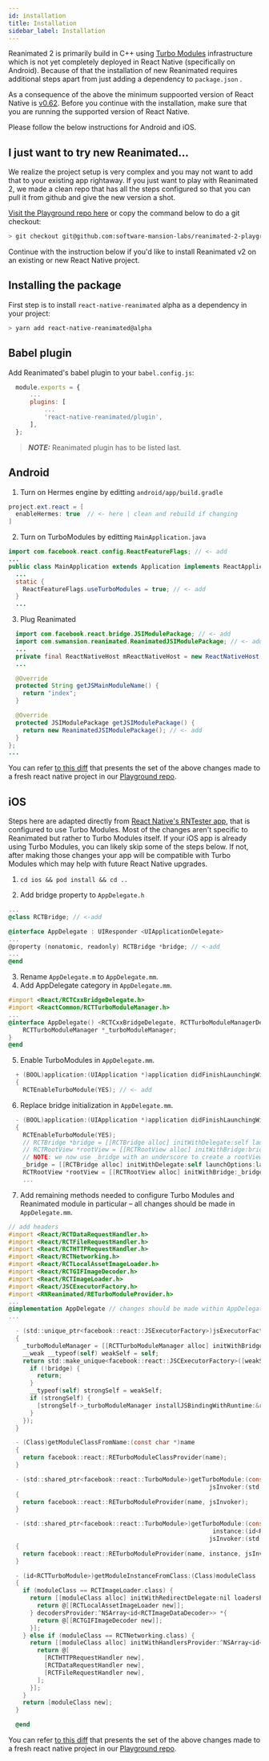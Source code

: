 ```yaml
---
id: installation
title: Installation
sidebar_label: Installation
---
```


Reanimated 2 is primarily build in C++ using [Turbo Modules](https://github.com/react-native-community/discussions-and-proposals/issues/40) infrastructure which is not yet completely deployed in React Native (specifically on Android).
Because of that the installation of new Reanimated requires additional steps apart from just adding a dependency to `package.json` .

As a consequence of the above the minimum suppoorted version of React Native is [v0.62](https://github.com/facebook/react-native/releases/tag/v0.62.0).
Before you continue with the installation, make sure that you are running the supported version of React Native.

Please follow the below instructions for Android and iOS.

## I just want to try new Reanimated...

We realize the project setup is very complex and you may not want to add that to your existing app rightaway.
If you just want to play with Reanimated 2, we made a clean repo that has all the steps configured so that you can pull it from github and give the new version a shot.

[Visit the Playground repo here](https://github.com/software-mansion-labs/reanimated-2-playground) or copy the command below to do a git checkout:
```bash
> git checkout git@github.com:software-mansion-labs/reanimated-2-playground.git
```

Continue with the instruction below if you'd like to install Reanimated v2 on an existing or new React Native project.

## Installing the package

First step is to install `react-native-reanimated` alpha as a dependency in your project:

```bash
> yarn add react-native-reanimated@alpha
```

## Babel plugin

  Add Reanimated's babel plugin to your `babel.config.js`:

  ```js {5}
    module.exports = {
        ...
        plugins: [
            ...
            'react-native-reanimated/plugin',
        ],
    };
  ```

  > **_NOTE:_**  Reanimated plugin has to be listed last.

## Android

1. Turn on Hermes engine by editting `android/app/build.gradle`

  ```java {2}
  project.ext.react = [
    enableHermes: true  // <- here | clean and rebuild if changing
  ]
  ```

2. Turn on TurboModules by editting `MainApplication.java`

  ```java {1,5-7}
  import com.facebook.react.config.ReactFeatureFlags; // <- add
  ...
  public class MainApplication extends Application implements ReactApplication {
    ...
    static {
      ReactFeatureFlags.useTurboModules = true; // <- add
    }
    ...
  ```

3. Plug Reanimated

  ```java {1-2,12-15}
    import com.facebook.react.bridge.JSIModulePackage; // <- add
    import com.swmansion.reanimated.ReanimatedJSIModulePackage; // <- add
    ...
    private final ReactNativeHost mReactNativeHost = new ReactNativeHost(this) {
    ...

    @Override
    protected String getJSMainModuleName() {
      return "index";
    }

    @Override
    protected JSIModulePackage getJSIModulePackage() {
      return new ReanimatedJSIModulePackage(); // <- add
    }
  };
  ...
  ```

You can refer [to this diff](https://github.com/software-mansion-labs/reanimated-2-playground/commit/938d494e9512d9fb82c30c23cc80f82c02abd9ea) that presents the set of the above changes made to a fresh react native project in our [Playground repo](https://github.com/software-mansion-labs/reanimated-2-playground).

## iOS

Steps here are adapted directly from [React Native's RNTester app](https://github.com/facebook/react-native/blob/master/RNTester/RNTester/AppDelegate.mm), that is configured to use Turbo Modules.
Most of the changes aren't specific to Reanimated but rather to Turbo Modules itself.
If your iOS app is already using Turbo Modules, you can likely skip some of the steps below.
If not, after making those changes your app will be compatible with Turbo Modules which may help with future React Native upgrades.

1. `cd ios && pod install && cd ..`

2. Add bridge property to `AppDelegate.h`

  ```objectivec {2,6}
  ...
  @class RCTBridge; // <-add

  @interface AppDelegate : UIResponder <UIApplicationDelegate>
  ...
  @property (nonatomic, readonly) RCTBridge *bridge; // <-add
  ...
  @end
  ```


3. Rename `AppDelegate.m` to `AppDelegate.mm`.
4. Add AppDelegate category in `AppDelegate.mm`.

  ```objectivec {1-2,4-7}
  #import <React/RCTCxxBridgeDelegate.h>
  #import <ReactCommon/RCTTurboModuleManager.h>
  ...
  @interface AppDelegate() <RCTCxxBridgeDelegate, RCTTurboModuleManagerDelegate> {
      RCTTurboModuleManager *_turboModuleManager;
  }
  @end
  ```

5. Enable TurboModules in `AppDelegate.mm`.

  ```objectivec {3}
    + (BOOL)application:(UIApplication *)application didFinishLaunchingWithOptions:(NSDictionary *)launchOptions
    {
      RCTEnableTurboModule(YES); // <- add
  ```

6. Replace bridge initialization in `AppDelegate.mm`.

  ```objectivec {4-8}
    - (BOOL)application:(UIApplication *)application didFinishLaunchingWithOptions:(NSDictionary *)launchOptions
    {
      RCTEnableTurboModule(YES);
      // RCTBridge *bridge = [[RCTBridge alloc] initWithDelegate:self launchOptions:launchOptions];
      // RCTRootView *rootView = [[RCTRootView alloc] initWithBridge:bridge
      // NOTE: we now use _bridge with an underscore to create a rootView
      _bridge = [[RCTBridge alloc] initWithDelegate:self launchOptions:launchOptions];
      RCTRootView *rootView = [[RCTRootView alloc] initWithBridge:_bridge
      ...
  ```

7. Add remaining methods needed to configure Turbo Modules and Reanimated module in particular – all changes should be made in `AppDelegate.mm`.

  ```objectivec
  // add headers
  #import <React/RCTDataRequestHandler.h>
  #import <React/RCTFileRequestHandler.h>
  #import <React/RCTHTTPRequestHandler.h>
  #import <React/RCTNetworking.h>
  #import <React/RCTLocalAssetImageLoader.h>
  #import <React/RCTGIFImageDecoder.h>
  #import <React/RCTImageLoader.h>
  #import <React/JSCExecutorFactory.h>
  #import <RNReanimated/RETurboModuleProvider.h>
  ...
  @implementation AppDelegate // changes should be made within AppDelegate's implementation
  ...

	- (std::unique_ptr<facebook::react::JSExecutorFactory>)jsExecutorFactoryForBridge:(RCTBridge *)bridge
	{
	  _turboModuleManager = [[RCTTurboModuleManager alloc] initWithBridge:bridge delegate:self];
	  __weak __typeof(self) weakSelf = self;
	  return std::make_unique<facebook::react::JSCExecutorFactory>([weakSelf, bridge](facebook::jsi::Runtime &runtime) {
	    if (!bridge) {
	      return;
	    }
	    __typeof(self) strongSelf = weakSelf;
	    if (strongSelf) {
	      [strongSelf->_turboModuleManager installJSBindingWithRuntime:&runtime];
	    }
	  });
	}

	- (Class)getModuleClassFromName:(const char *)name
	{
	  return facebook::react::RETurboModuleClassProvider(name);
	}

	- (std::shared_ptr<facebook::react::TurboModule>)getTurboModule:(const std::string &)name
	                                                      jsInvoker:(std::shared_ptr<facebook::react::CallInvoker>)jsInvoker
	{
	  return facebook::react::RETurboModuleProvider(name, jsInvoker);
	}

	- (std::shared_ptr<facebook::react::TurboModule>)getTurboModule:(const std::string &)name
	                                                       instance:(id<RCTTurboModule>)instance
	                                                      jsInvoker:(std::shared_ptr<facebook::react::CallInvoker>)jsInvoker
	{
	  return facebook::react::RETurboModuleProvider(name, instance, jsInvoker);
	}

	- (id<RCTTurboModule>)getModuleInstanceFromClass:(Class)moduleClass
	{
	  if (moduleClass == RCTImageLoader.class) {
	    return [[moduleClass alloc] initWithRedirectDelegate:nil loadersProvider:^NSArray<id<RCTImageURLLoader>> *{
	      return @[[RCTLocalAssetImageLoader new]];
	    } decodersProvider:^NSArray<id<RCTImageDataDecoder>> *{
	      return @[[RCTGIFImageDecoder new]];
	    }];
	  } else if (moduleClass == RCTNetworking.class) {
	    return [[moduleClass alloc] initWithHandlersProvider:^NSArray<id<RCTURLRequestHandler>> *{
	      return @[
	        [RCTHTTPRequestHandler new],
	        [RCTDataRequestHandler new],
	        [RCTFileRequestHandler new],
	      ];
	    }];
	  }
	  return [moduleClass new];
	}

	@end
  ```

  You can refer [to this diff](https://github.com/software-mansion-labs/reanimated-2-playground/commit/f6f2b77496bc00601150f98ea19a341f844d06a3) that presents the set of the above changes made to a fresh react native project in our [Playground repo](https://github.com/software-mansion-labs/reanimated-2-playground).

